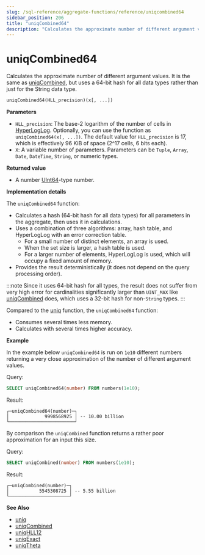 ```yaml
---
slug: /sql-reference/aggregate-functions/reference/uniqcombined64
sidebar_position: 206
title: "uniqCombined64"
description: "Calculates the approximate number of different argument values. It is the same as uniqCombined, but uses a 64-bit hash for all data types rather than just for the String data type."
---
```


# uniqCombined64

Calculates the approximate number of different argument values. It is the same as [uniqCombined](../../../sql-reference/aggregate-functions/reference/uniqcombined.md#agg_function-uniqcombined), but uses a 64-bit hash for all data types rather than just for the String data type.

``` sql
uniqCombined64(HLL_precision)(x[, ...])
```

**Parameters**

- `HLL_precision`: The base-2 logarithm of the number of cells in [HyperLogLog](https://en.wikipedia.org/wiki/HyperLogLog). Optionally, you can use the function as `uniqCombined64(x[, ...])`. The default value for `HLL_precision` is 17, which is effectively 96 KiB of space (2^17 cells, 6 bits each).
- `X`: A variable number of parameters. Parameters can be `Tuple`, `Array`, `Date`, `DateTime`, `String`, or numeric types.

**Returned value**

- A number [UInt64](../../../sql-reference/data-types/int-uint.md)-type number.

**Implementation details**

The `uniqCombined64` function:
- Calculates a hash (64-bit hash for all data types) for all parameters in the aggregate, then uses it in calculations.
- Uses a combination of three algorithms: array, hash table, and HyperLogLog with an error correction table.
    - For a small number of distinct elements, an array is used. 
    - When the set size is larger, a hash table is used. 
    - For a larger number of elements, HyperLogLog is used, which will occupy a fixed amount of memory.
- Provides the result deterministically (it does not depend on the query processing order).

:::note
Since it uses 64-bit hash for all types, the result does not suffer from very high error for cardinalities significantly larger than `UINT_MAX` like [uniqCombined](../../../sql-reference/aggregate-functions/reference/uniqcombined.md) does, which uses a 32-bit hash for non-`String` types.
:::

Compared to the [uniq](../../../sql-reference/aggregate-functions/reference/uniq.md#agg_function-uniq) function, the `uniqCombined64` function:

- Consumes several times less memory.
- Calculates with several times higher accuracy.

**Example**

In the example below `uniqCombined64` is run on `1e10` different numbers returning a very close approximation of the number of different argument values. 

Query:

```sql
SELECT uniqCombined64(number) FROM numbers(1e10);
```

Result:

```response
┌─uniqCombined64(number)─┐
│             9998568925 │ -- 10.00 billion
└────────────────────────┘
```

By comparison the `uniqCombined` function returns a rather poor approximation for an input this size.

Query:

```sql
SELECT uniqCombined(number) FROM numbers(1e10);
```

Result:

```response
┌─uniqCombined(number)─┐
│           5545308725 │ -- 5.55 billion
└──────────────────────┘
```

**See Also**

- [uniq](../../../sql-reference/aggregate-functions/reference/uniq.md#agg_function-uniq)
- [uniqCombined](../../../sql-reference/aggregate-functions/reference/uniqcombined.md)
- [uniqHLL12](../../../sql-reference/aggregate-functions/reference/uniqhll12.md#agg_function-uniqhll12)
- [uniqExact](../../../sql-reference/aggregate-functions/reference/uniqexact.md#agg_function-uniqexact)
- [uniqTheta](../../../sql-reference/aggregate-functions/reference/uniqthetasketch.md#agg_function-uniqthetasketch)
